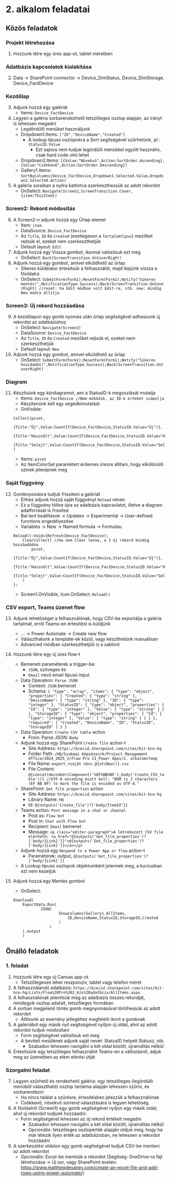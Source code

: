 # 2. alkalom feladatai

## Közös feladatok

### Projekt létrehozása

1. Hozzunk létre egy üres app-ot, tablet méretben

### Adatbázis kapcsolatok kialakítása

2. Data -> SharePoint connector -> Device_DimStatus, Device_DimStorage, Device_FactDevice

### Kezdőlap

3. Adjunk hozzá egy galériát
    - Items: ```Device_FactDevice```
4. Legyen a galéria sorbarendezhető tetszőleges oszlop alapján, az irányt is lehessen megadni
    - Legdördülő menüket használjunk
    - Dropdown1.Items: ```["ID","DeviceName","Created"]```
        - A lookup típusú oszlopokra a Sort segítségével szűrhetünk, pl.: ```StatusID.Value```
            - Ezt sajnos nem tudjuk legördülő menükkel együtt használni, csak hard code-olni lehet
    - Dropdown2.Items: ```[{Value:"Növekvő",Action:SortOrder.Ascending},{Value:"Csökkenő",Action:SortOrder.Descending}]```
    - Gallery1.Items: ```SortByColumns(Device_FactDevice,Dropdown1.Selected.Value,Dropdown2.Selected.Action)```
5. A galéria soraiban a nyílra kattintva szerkeszthessük az adott rekordot
    - OnSelect: ```Navigate(Screen2,ScreenTransition.Cover,{item:ThisItem})```

### Screen2: Rekord módosítás

6. A Screen2-n adjunk hozzá egy Űrlap elemet
    - Item: ```item```
    - DataSource: ```Device_FactDevice```
    - Az ```Title```, ```ID``` és ```Created``` (esetlegesen a ```Tartalomtípus```) mezőket rejtsük el, ezeket nem szerkeszthetjük
    - Default layout: ```Edit```
7. Adjunk hozzá egy Vissza gombot, ikonnal valósítsuk ezt meg
    - OnSelect: ```Back(ScreenTransition.UnCoverRight)```
8. Adjunk hozzá egy gombot, amivel elküldhető az űrlap
    - Sikeres küldéskor értesítsük a felhasználót, majd lépjünk vissza a főoldalra
    - OnSelect: ```SubmitForm(Form1);ResetForm(Form1);Notify("Sikeres mentés!",NotificationType.Success);Back(ScreenTransition.UnCoverRight) //reset: ha Edit módban volt Edit-re, stb. new: mindig New módra állítja```

### Screen3: Új rekord hozzáadása

9. A kezdőlapon egy gomb nyomás után űrlap segítségével adhassunk új rekordot az adatbázishoz
    - OnSelect: ```Navigate(Screen3)```
    - DataSource: ```Device_FactDevice```
    - Az ```Title```, ```ID``` és ```Created``` mezőket rejtsük el, ezeket nem szerkeszthetjük
    - Default layout: ```New```
10. Adjunk hozzá egy gombot, amivel elküldhető az űrlap
    - OnSelect: ```SubmitForm(Form1);ResetForm(Form1);Notify("Sikeres hozzáadás!",NotificationType.Success);Back(ScreenTransition.UnCoverRight)```

### Diagram

11. Készítsünk egy kördiagramot, ami a StatusID-k megoszlását mutatja
    - Items: ```Device_FactDevice //Nem működik, az ID-k értékét számolja```
    - Készítenünk kell egy segédkimutatást
    - OnVisible:
	```
   	Collect(pivot,
    	{Title:"Új",Value:CountIf(Device_FactDevice,StatusID.Value="Új")},
    	{Title:"Használt",Value:CountIf(Device_FactDevice,StatusID.Value="Használt")},
    	{Title:"Selejt",Value:CountIf(Device_FactDevice,StatusID.Value="Selejt")}
	)
	```
    - Items: ```pivot```
    - Az ItemColorSet paramétert érdemes üresre állítani, hogy elkülönülő színek jelenjenek meg

### Saját függvény

12. Gombnyomásra tudjuk frissíteni a galériát
    - Ehhez adjunk hozzá saját függvényt ```Reload``` néven
    - Ez a függvény töltse újra az adatbázis kapcsolatot, illetve a diagram adatforrását is frissítse
    - Bal lent beállítások -> Updates -> Experimental -> User-defined functions engedélyezése
    - Variables -> New -> Named formula -> Formulas:
	```
 	Reload():Void={Refresh(Device_FactDevice);
		ClearCollect( //Ha nem Clear lenne, a 3 új rekord mindig hozzáadódna
    		pivot,
    		{Title:"Új",Value:CountIf(Device_FactDevice,StatusID.Value="Új")},
    		{Title:"Használt",Value:CountIf(Device_FactDevice,StatusID.Value="Használt")},
    		{Title:"Selejt",Value:CountIf(Device_FactDevice,StatusID.Value="Selejt")}
		)
	};
 	```
    - Screen1.OnVisible, Icon.OnSelect: ```Reload()```

### CSV export, Teams üzenet flow

13. Adjunk lehetőséget a felhasználónak, hogy CSV-be exportálja a galéria tartalmát, erről Teams-en értesítést is küldjünk
    - ... -> Power Automate -> Create new flow
    - Választhatunk a template-ek közül, vagy készíthetünk manuálisan
    - Advanced módban szerkeszthetjük is a sablont
14. Hozzunk létre egy új üres flow-t
    - Bemeneti paraméterek a trigger-be:
        - ```JSON```, szöveges és
        - ```Email``` nevű email típusú input
    - Data Operation: ```Parse JSON```
        - Content: ```JSON``` bemenet
        - Schema:
		```{ "type": "array", "items": { "type": "object", "properties": { "Created": { "type": "string" }, "DeviceName": { "type": "string" }, "ID": { "type": "integer" }, "StatusID": { "type": "object", "properties": { "Id": { "type": "integer" }, "Value": { "type": "string" } } }, "StorageID": { "type": "object", "properties": { "Id": { "type": "integer" }, "Value": { "type": "string" } } } }, "required": [ "Created", "DeviceName", "ID", "StatusID", "StorageID" ] } }```
    - Data Operation: ```Create CSV table``` action
  		- From: Parse JSON: ```Body```
    - Adjunk hozzá egy SharePoint ```Create file``` action-t
        - Site Address: ```https://bcecid.sharepoint.com/sites/bit-bce-hq```
        - Folder Path: ```/HQ/Szakmai Képzéseink/Project Management Office/2024_2025_2/Flow Pro II_Power Apps/2. alkalom/temp```
        - File Name: ```export_<saját név>_@{utcNow()}.csv```
        - File Content: ```@{concat(decodeUriComponent('%EF%BB%BF'),body('Create_CSV_table'))} //UTF-8 encoding miatt kell: "BOM is 3 characters (EF BB BF) to mark the file is encoded as UTF-8."```
    - SharePoint: ```Get file properties``` action
        - Site Address: ```https://bcecid.sharepoint.com/sites/bit-bce-hq```
        - Library Name: ```HQ```
        - Id: ```@{outputs('Create_file')?['body/ItemId']}```
    - Teams action: ```Post message in a chat or channel```
        - Post as: ```Flow bot```
        - Post in: ```Chat with Flow bot```
        - Recipient: ```Email``` bemenet
        - Message: ```<p class="editor-paragraph">A létrehozott CSV file elérhető: <a href="@{outputs('Get_file_properties')?['body/{Link}']}">@{outputs('Get_file_properties')?['body/{Link}']}</a></p>```
    - Adjunk hozzá egy ```Respond to a Power App or flow``` action-t
        - Paraméterek: output, ```@{outputs('Get_file_properties')?['body/{Link}']}```
    - A Lookup típusú oszlopok objektumként jelennek meg, a kurzusban ezt nem kezeljük
   
15. Adjunk hozzá egy Mentés gombot
    - OnSelect:
	```
 	Download(
		ExportData.Run(
        		JSON(
            			ShowColumns(Gallery1.AllItems,
                			ID,DeviceName,StatusID,StorageID,Created
                		)
            		)
 		).output
    	)
 	```
    
## Önálló feladatok

### 1. feladat

1. Hozzunk létre egy új Canvas app-ot
    - Tetszőlegesen lehet reszponzív, tablet vagy telefon méret
2. A felhasználandó adatbázis: ```https://bcecid.sharepoint.com/sites/bit-bce-hq/Lists/Flow%20Pro%202_Kzs%20adatbzis/AllItems.aspx```
3. A felhasználónak jelenítsük meg az adatbázis összes rekordját, mindegyik oszlop adatait, tetszőleges formában
4. A sorban megjelenő törlés gomb megnyomásával törölhessük az adott rekordot
    - Állítsunk az esemény jellegéhez megfelelő ikont a gombnak
5. A galériából egy másik nyíl segítségével nyíljon új oldal, ahol az adott rekordot tudjuk módosítani
    - Form segítségével valósítsuk ezt meg
    - A beviteli mezőknek adjunk saját nevet: StatusID helyett Státusz, stb.
        - Szabadon lehessen navigálni a két oldal között, újraindítás nélkül
6. Értesítsünk egy tetszőleges felhasználót Teams-en a változásról, adjuk meg az üzenetben az elem elérési útját

### Szorgalmi feladat

7. Legyen szűrhető és rendezhető galéria: egy tetszőleges (legördülő menüből választható) oszlop tartalma alapján lehessen szűrni, és sorbarendezni
    - Ha nincs találat a szűrésre, értesítésben jelezzük a felhasználónak
    - Csökkenő, növekvő sorrend választására is legyen lehetőség
8. A főoldalról (Screen1) egy gomb segítségével nyíljon egy másik oldal, ahol új rekordot tudjunk hozzáadni:
    - Form segítségével lehessen az új rekord értékeit megadni
        - Szabadon lehessen navigálni a két oldal között, újraindítás nélkül
        - Opcionális: tetszőleges oszlopérték alapján oldjuk meg, hogy ha már létezik ilyen érték az adatbázisban, ne lehessen a rekordot hozzáadni
9. A szerkesztési oldalon egy gomb segítségével tudjuk CSV-be menteni az adott rekordot
    - Opcionális: Excel-be mentsük a rekordot (Segítség: OneDrive-ra fájl létrehozása -> Új sor, vagy SharePoint esetén: https://www.matthewdevaney.com/create-an-excel-file-and-add-rows-using-power-automate/)
